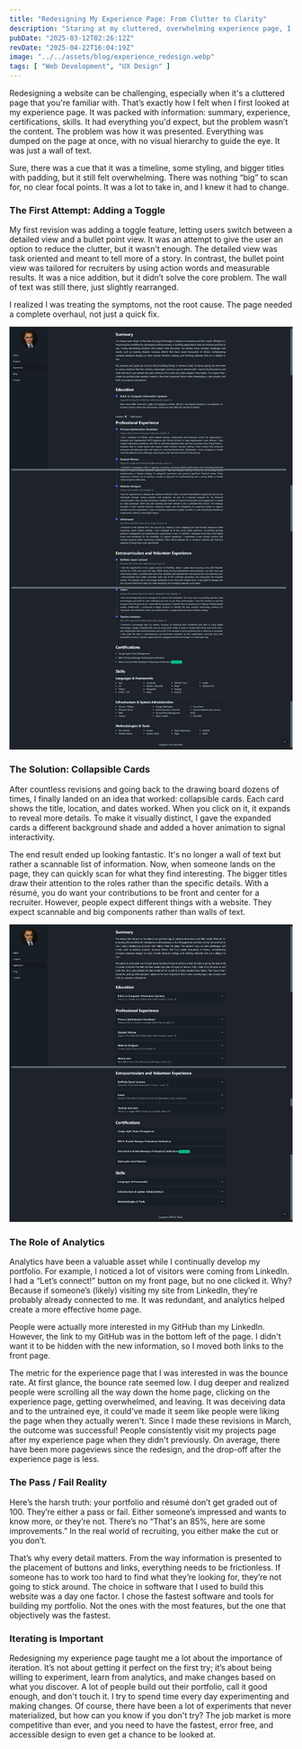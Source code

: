 ```yaml
---
title: "Redesigning My Experience Page: From Clutter to Clarity"
description: "Staring at my cluttered, overwhelming experience page, I knew I had to rethink everything. Here’s how I transformed it from a wall of text into a scannable, user-friendly showcase."
pubDate: "2025-03-12T02:26:12Z"
revDate: "2025-04-22T16:04:19Z"
image: "../../assets/blog/experience_redesign.webp"
tags: [ "Web Development", "UX Design" ]
---
```


Redesigning a website can be challenging, especially when it's a cluttered page that you're familiar with. That’s
exactly how I felt when I first looked at my experience page. It was packed with information: summary, experience,
certifications, skills. It had everything you'd expect, but the problem wasn’t the content. The problem was how it was
presented. Everything was dumped on the page at once, with no visual hierarchy to guide the eye. It was just a wall of
text.

Sure, there was a cue that it was a timeline, some styling, and bigger titles with padding, but it still felt
overwhelming. There was nothing “big” to scan for, no clear focal points. It was a lot to take in, and I knew it had to
change.

### The First Attempt: Adding a Toggle

My first revision was adding a toggle feature, letting users switch between a detailed view and a bullet point view. It
was an attempt to give the user an option to reduce the clutter, but it wasn't enough. The detailed view was task
oriented and meant to tell more of a story. In contrast, the bullet point view was tailored for recruiters by using
action words and measurable results. It was a nice addition, but it didn’t solve the core problem. The wall of text was
still there, just slightly rearranged.

I realized I was treating the symptoms, not the root cause. The page needed a complete overhaul, not just a quick fix.

![Before: A visually cluttered wall of text](../../assets/blog/experience_page_before.png)

### The Solution: Collapsible Cards

After countless revisions and going back to the drawing board dozens of times, I finally landed on an idea that worked:
collapsible cards. Each card shows the title, location, and dates worked. When you click on it, it expands to reveal
more details. To make it visually distinct, I gave the expanded cards a different background shade and added a hover
animation to signal interactivity.

The end result ended up looking fantastic. It's no longer a wall of text but rather a scannable list of information.
Now, when someone lands on the page, they can quickly scan for what they find interesting. The bigger titles draw their
attention to the roles rather than the specific details. With a résumé, you do want your contributions to be front and
center for a recruiter. However, people expect different things with a website. They expect scannable and big components
rather than walls of text.

![After: Digestible, scannable cards](../../assets/blog/experience_page_after.png)

### The Role of Analytics

Analytics have been a valuable asset while I continually develop my portfolio. For example, I noticed a lot of visitors
were coming from LinkedIn. I had a “Let’s connect!” button on my front page, but no one clicked it. Why? Because if
someone’s (likely) visiting my site from LinkedIn, they’re probably already connected to me. It was redundant, and
analytics helped create a more effective home page.

People were actually more interested in my GitHub than my LinkedIn. However, the link to my GitHub was in the bottom
left of the page. I didn't want it to be hidden with the new information, so I moved both links to the front page.

The metric for the experience page that I was interested in was the bounce rate. At first glance, the bounce rate seemed
low. I dug deeper and realized people were scrolling all the way down the home page, clicking on the experience page,
getting overwhelmed, and leaving. It was deceiving data and to the untrained eye, it could've made it seem like people
were liking the page when they actually weren't. Since I made these revisions in March, the outcome was successful!
People consistently visit my projects page after my experience page when they didn't previously. On average, there have
been more pageviews since the redesign, and the drop-off after the experience page is less.

### The Pass / Fail Reality

Here’s the harsh truth: your portfolio and résumé don’t get graded out of 100. They’re either a pass or fail. Either
someone’s impressed and wants to know more, or they’re not. There’s no “That's an 85%, here are some improvements.” In
the real world of recruiting, you either make the cut or you don’t.

That’s why every detail matters. From the way information is presented to the placement of buttons and links, everything
needs to be frictionless. If someone has to work too hard to find what they’re looking for, they’re not going to stick
around. The choice in software that I used to build this website was a day one factor. I chose the fastest software and
tools for building my portfolio. Not the ones with the most features, but the one that objectively was the fastest.

### Iterating is Important

Redesigning my experience page taught me a lot about the importance of iteration. It’s not about getting it perfect on
the first try; it’s about being willing to experiment, learn from analytics, and make changes based on what you
discover. A lot of people build out their portfolio, call it good enough, and don't touch it. I try to spend time every
day experimenting and making changes. Of course, there have been a lot of experiments that never materialized, but how
can you know if you don't try? The job market is more competitive than ever, and you need to have the fastest, error
free, and accessible design to even get a chance to be looked at.